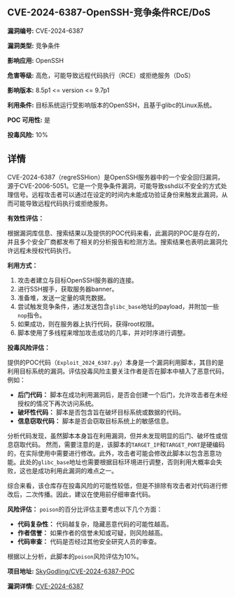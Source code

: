 ## CVE-2024-6387-OpenSSH-竞争条件RCE/DoS

**漏洞编号:** CVE-2024-6387

**漏洞类型:** 竞争条件

**影响应用:** OpenSSH

**危害等级:** 高危，可能导致远程代码执行（RCE）或拒绝服务（DoS）

**影响版本:** 8.5p1 <= version <= 9.7p1

**利用条件:** 目标系统运行受影响版本的OpenSSH，且基于glibc的Linux系统。

**POC 可用性:** 是

**投毒风险:** 10%

## 详情

CVE-2024-6387（regreSSHion）是OpenSSH服务器中的一个安全回归漏洞，源于CVE-2006-5051。它是一个竞争条件漏洞，可能导致sshd以不安全的方式处理信号。远程攻击者可以通过在设定的时间内未能成功验证身份来触发此漏洞，从而可能导致远程代码执行或拒绝服务。

**有效性评估：**

根据漏洞库信息、搜索结果以及提供的POC代码来看，此漏洞的POC是存在的，并且多个安全厂商都发布了相关的分析报告和检测方法。搜索结果也表明此漏洞允许远程未授权代码执行。

**利用方式：**

1.  攻击者建立与目标OpenSSH服务器的连接。
2.  进行SSH握手，获取服务器banner。
3.  准备堆，发送一定量的填充数据。
4.  尝试触发竞争条件，通过发送包含`glibc_base`地址的payload，并附加一些`nop`指令。
5.  如果成功，则在服务器上执行代码，获得root权限。
6.  脚本使用了多线程来增加攻击成功的几率，并对时序进行调整。

**投毒风险评估：**

提供的POC代码（`Exploit_2024_6387.py`）本身是一个漏洞利用脚本，其目的是利用目标系统的漏洞。评估投毒风险主要关注作者是否在脚本中植入了恶意代码，例如：

*   **后门代码：**  脚本在成功利用漏洞后，是否会创建一个后门，允许攻击者在未经授权的情况下再次访问系统。
*   **破坏性代码：**  脚本是否包含旨在破坏目标系统或数据的代码。
*   **信息窃取代码：**  脚本是否会窃取目标系统上的敏感信息。

分析代码发现，虽然脚本本身旨在利用漏洞，但并未发现明显的后门、破坏性或信息窃取代码。 然而，需要注意的是，该脚本的`TARGET_IP`和`TARGET_PORT`是硬编码的，在实际使用中需要进行修改。此外，攻击者可能会修改此脚本以包含恶意功能。此处的`glibc_base`地址也需要根据目标环境进行调整，否则利用大概率会失败，这也是成功利用此漏洞的难点之一。

综合来看，该仓库存在投毒风险的可能性较低，但是不排除有攻击者对代码进行修改后，二次传播。因此，建议在使用前仔细审查代码。

**风险评估：**
`poison`的百分比评估主要考虑以下几个方面：

*   **代码复杂性：** 代码越复杂，隐藏恶意代码的可能性越高。
*   **作者信誉：** 如果作者的信誉未知或可疑，则风险越高。
*   **代码审查：** 代码是否经过其他安全研究人员的审查。

根据以上分析，此脚本的`poison`风险评估为10%。

**项目地址:** [SkyGodling/CVE-2024-6387-POC](https://github.com/SkyGodling/CVE-2024-6387-POC)

**漏洞详情:** [CVE-2024-6387](https://nvd.nist.gov/vuln/detail/CVE-2024-6387)
